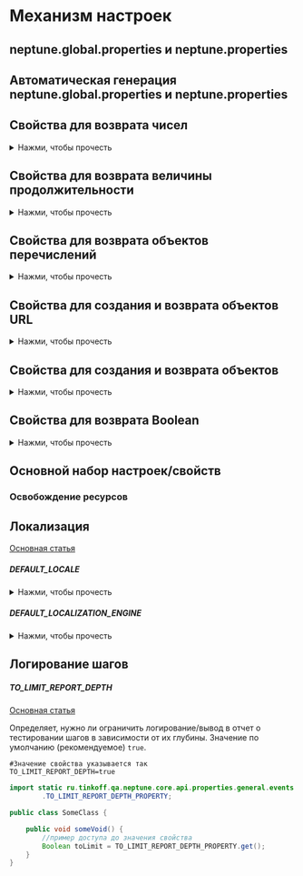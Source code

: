 # Механизм настроек

## neptune.global.properties и neptune.properties

## Автоматическая генерация neptune.global.properties и neptune.properties

## Свойства для возврата чисел
<details>
  <summary>Нажми, чтобы прочесть</summary>

</details>

## Свойства для возврата величины продолжительности
<details>
  <summary>Нажми, чтобы прочесть</summary>

</details>

## Свойства для возврата объектов перечислений
<details>
  <summary>Нажми, чтобы прочесть</summary>

</details>

## Свойства для создания и возврата объектов URL
<details>
  <summary>Нажми, чтобы прочесть</summary>

</details>

## Свойства для создания и возврата объектов
<details>
  <summary>Нажми, чтобы прочесть</summary>

</details>

## Свойства для возврата Boolean
<details>
  <summary>Нажми, чтобы прочесть</summary>

</details>

## Основной набор настроек/свойств

### Освобождение ресурсов

## Локализация

[Основная статья](./LOCALIZATION.MD)

##### DEFAULT_LOCALE

<details>
    <summary>Нажми, чтобы прочесть</summary>

Определяет языковой стандарт по умолчанию

```properties
#Значение свойства указывается так
DEFAULT_LOCALE=ru_RU
```

```java
import java.util.Locale;

import static ru.tinkoff.qa.neptune.core.api.properties.general.localization
        .DefaultLocaleProperty.DEFAULT_LOCALE_PROPERTY;

public class SomeClass {

    public void someVoid() {
        //пример доступа до значения свойства
        Locale locale = DEFAULT_LOCALE_PROPERTY.get();
    }
}
```

</details>

##### DEFAULT_LOCALIZATION_ENGINE

<details>
    <summary>Нажми, чтобы прочесть</summary>

Определяет какой механизм перевода будет использоваться

```properties
#В значение свойства указывается полное пакетное имя класса реализующее интерфейс
# ru.tinkoff.qa.neptune.core.api.steps.localization.StepLocalization
DEFAULT_LOCALIZATION_ENGINE=org.my.project.MyLocalizationEngine
```

```java
import ru.tinkoff.qa.neptune.core.api.steps.localization.StepLocalization;

import static ru.tinkoff.qa.neptune.core.api.properties.general.localization
        .DefaultLocalizationEngine.DEFAULT_LOCALIZATION_ENGINE;

public class SomeClass {

    public void someVoid() {
        //пример доступа до значения свойства
        StepLocalization localization = DEFAULT_LOCALIZATION_ENGINE.get();
    }
}
```

</details>

## Логирование шагов

##### TO_LIMIT_REPORT_DEPTH

[Основная статья](./IDEA.MD#Вложенность/глубина-шагов)

Определяет, нужно ли ограничить логирование/вывод в отчет о тестировании шагов в зависимости от их глубины. Значение по
умолчанию (рекомендуемое) `true`.

```properties
#Значение свойства указывается так
TO_LIMIT_REPORT_DEPTH=true
```

```java
import static ru.tinkoff.qa.neptune.core.api.properties.general.events.ToLimitReportDepth
        .TO_LIMIT_REPORT_DEPTH_PROPERTY;

public class SomeClass {

    public void someVoid() {
        //пример доступа до значения свойства
        Boolean toLimit = TO_LIMIT_REPORT_DEPTH_PROPERTY.get();
    }
}
```
